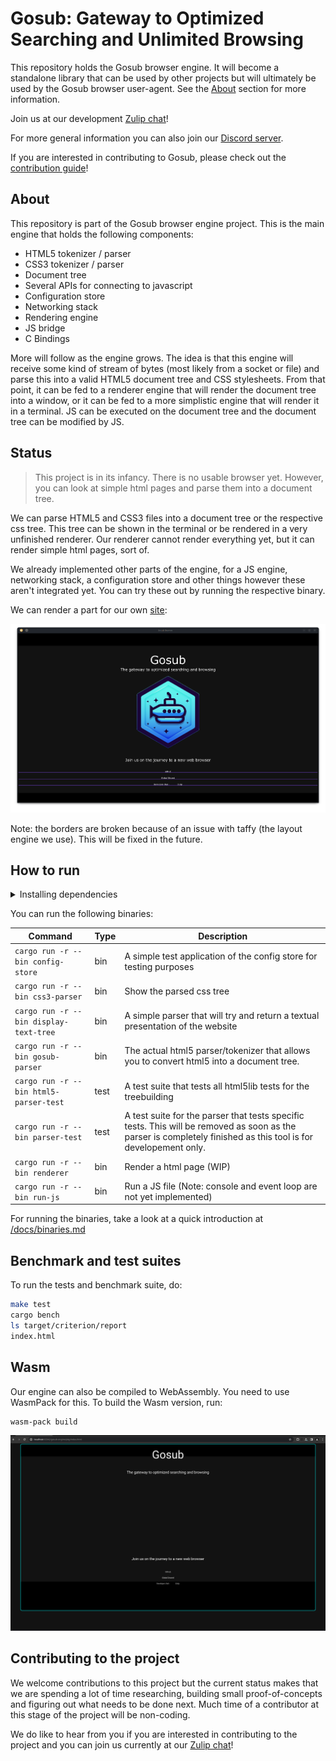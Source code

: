 # Gosub: Gateway to Optimized Searching and Unlimited Browsing

This repository holds the Gosub browser engine. It will become a standalone library that can be used by other projects
but will ultimately be used by the Gosub browser user-agent. See the [About](#about) section for more information.

Join us at our development [Zulip chat](https://chat.developer.gosub.io)!

For more general information you can also join our [Discord server](https://chat.gosub.io).

If you are interested in contributing to Gosub, please check out the [contribution guide](CONTRIBUTING.md)!


## About

This repository is part of the Gosub browser engine project. This is the main engine that holds the following components:

- HTML5 tokenizer / parser
- CSS3 tokenizer / parser
- Document tree
- Several APIs for connecting to javascript
- Configuration store
- Networking stack
- Rendering engine
- JS bridge
- C Bindings

More will follow as the engine grows. The idea is that this engine will receive some kind of stream of bytes (most likely 
from a socket or file) and parse this into a valid HTML5 document tree and CSS stylesheets.
From that point, it can be fed to a renderer engine that will render the document tree into a window, or it can be fed
to a more simplistic engine that will render it in a terminal. JS can be executed on the document tree and the document 
tree can be modified by JS.


## Status

> This project is in its infancy. There is no usable browser yet. However, you can look at simple html pages and parse
> them into a document tree.

We can parse HTML5 and CSS3 files into a document tree or the respective css tree. This tree can be shown in the terminal 
or be rendered in a very unfinished renderer. Our renderer cannot render everything yet, but it can render simple html 
pages, sort of.

We already implemented other parts of the engine, for a JS engine, networking stack, a configuration store and other
things however these aren't integrated yet. You can try these out by running the respective binary.

We can render a part for our own [site](https://gosub.io):

![Gosub.io](resources/images/current_progress.png)

Note: the borders are broken because of an issue with taffy (the layout engine we use). This will be fixed in the
future.


## How to run

<details>
<summary> Installing dependencies </summary>


This project uses [cargo](https://doc.rust-lang.org/cargo/) and [rustup](https://www.rust-lang.org/tools/install). First
you must install `rustup` at the link provided. After installing `rustup`, run:

```bash
$ rustup toolchain install 1.73
$ rustc --version
rustc 1.73.0 (cc66ad468 2023-10-03)
```

Once Rust is installed, run this command to pre-build the dependencies:

```bash
$ cargo build --release
```

</details>


You can run the following binaries:

| Command                                | Type | Description                                                                                                                                                     |
|----------------------------------------|------|-----------------------------------------------------------------------------------------------------------------------------------------------------------------|
| `cargo run -r --bin config-store`      | bin  | A simple test application of the config store for testing purposes                                                                                              |
| `cargo run -r --bin css3-parser`       | bin  | Show the parsed css tree                                                                                                                                        |
| `cargo run -r --bin display-text-tree` | bin  | A simple parser that will try and return a textual presentation of the website                                                                                  |
| `cargo run -r --bin gosub-parser`      | bin  | The actual html5 parser/tokenizer that allows you to convert html5 into a document tree.                                                                        |
| `cargo run -r --bin html5-parser-test` | test | A test suite that tests all html5lib tests for the treebuilding                                                                                                 |
| `cargo run -r --bin parser-test`       | test | A test suite for the parser that tests specific tests. This will be removed as soon as the parser is completely finished as this tool is for developement only. |
| `cargo run -r --bin renderer`          | bin  | Render a html page (WIP)                                                                                                                                        |
| `cargo run -r --bin run-js`            | bin  | Run a JS file (Note: console and event loop are not yet implemented)                                                                                            |

For running the binaries, take a look at a quick introduction at [/docs/binaries.md](/docs/binaries.md)


## Benchmark and test suites

To run the tests and benchmark suite, do:

```bash
make test
cargo bench
ls target/criterion/report
index.html
```

## Wasm

Our engine can also be compiled to WebAssembly. You need to use WasmPack for this. To build the Wasm version, run:

```bash
wasm-pack build
```

![Browser in browser](resources/images/browser-in-browser.png)


## Contributing to the project

We welcome contributions to this project but the current status makes that we are spending a lot of time researching,
building small proof-of-concepts and figuring out what needs to be done next. Much time of a contributor at this stage
of the project will be non-coding.

We do like to hear from you if you are interested in contributing to the project and you can join us currently at
our [Zulip chat](https://chat.developer.gosub.io)!
